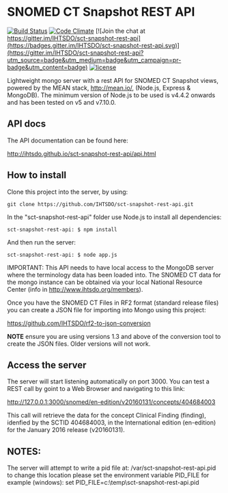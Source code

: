 # SNOMED CT Snapshot REST API

[![Build Status](https://travis-ci.org/IHTSDO/sct-snapshot-rest-api.svg?branch=master)](https://travis-ci.org/IHTSDO/sct-snapshot-rest-api) [![Code Climate](https://codeclimate.com/github/IHTSDO/sct-snapshot-rest-api/badges/gpa.svg)](https://codeclimate.com/github/IHTSDO/sct-snapshot-rest-api) [![Join the chat at https://gitter.im/IHTSDO/sct-snapshot-rest-api](https://badges.gitter.im/IHTSDO/sct-snapshot-rest-api.svg)](https://gitter.im/IHTSDO/sct-snapshot-rest-api?utm_source=badge&utm_medium=badge&utm_campaign=pr-badge&utm_content=badge) [![license](https://img.shields.io/badge/license-Apache2-blue.svg)]()

Lightweight mongo server with a rest API for SNOMED CT Snapshot views, powered by the MEAN stack, <http://mean.io/>, (Node.js, Express & MongoDB). The minimum version of Node.js to be used is v4.4.2 onwards and has been tested on v5 and v7.10.0.

## API docs

The API documentation can be found here:

<http://ihtsdo.github.io/sct-snapshot-rest-api/api.html>

## How to install

Clone this project into the server, by using:

```
git clone https://github.com/IHTSDO/sct-snapshot-rest-api.git
```

In the "sct-snapshot-rest-api" folder use Node.js to install all dependencies:

```
sct-snapshot-rest-api: $ npm install
```

And then run the server:

```
sct-snapshot-rest-api: $ node app.js
```

IMPORTANT: This API needs to have local access to the MongoDB server where the terminology data has been loaded into. The SNOMED CT data for the mongo instance can be obtained via your local National Resource Center (info in <http://www.ihtsdo.org/members>).

Once you have the SNOMED CT Files in RF2 format (standard release files) you can create a JSON file for importing into Mongo using this project:

<https://github.com/IHTSDO/rf2-to-json-conversion>

**NOTE** ensure you are using versions 1.3 and above of the conversion tool to create the JSON files. Older versions will not work.

## Access the server

The server will start listening automatically on port 3000\. You can test a REST call by goint to a Web Browser and navigating to this link:

<http://127.0.0.1:3000/snomed/en-edition/v20160131/concepts/404684003>

This call will retrieve the data for the concept Clinical Finding (finding), idenfied by the SCTID 404684003, in the International edition (en-edition) for the January 2016 release (v20160131).

## NOTES:

The server will attempt to write a pid file at: /var/sct-snapshot-rest-api.pid to change this location please set the environment variable PID_FILE for example (windows): set PID_FILE=c:\temp\sct-snapshot-rest-api.pid
